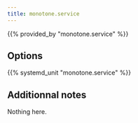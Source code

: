 ```yaml
---
title: monotone.service
---
```


{{% provided_by "monotone.service" %}}

## Options

{{% systemd_unit "monotone.service" %}}

## Additionnal notes

Nothing here.